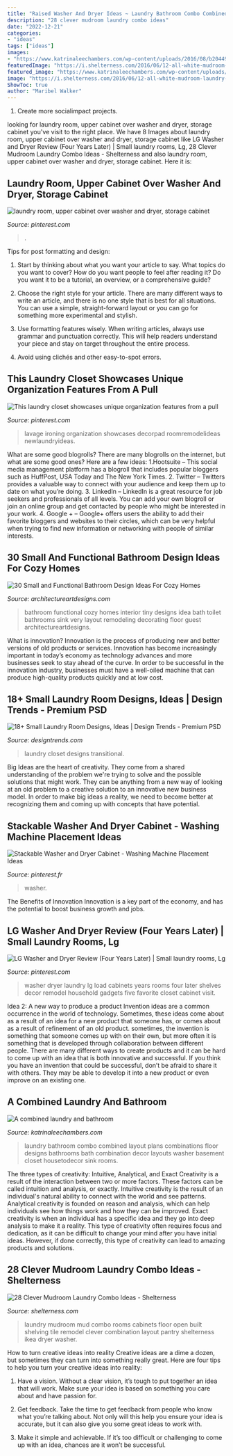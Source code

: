```yaml
---
title: "Raised Washer And Dryer Ideas ~ Laundry Bathroom Combo Combined Layout Plans Combinations Floor Designs Bathrooms Bath Combination Decor Layouts Washer Basement Closet Housetodecor Sink Rooms"
description: "28 clever mudroom laundry combo ideas"
date: "2022-12-21"
categories:
- "ideas"
tags: ["ideas"]
images:
- "https://www.katrinaleechambers.com/wp-content/uploads/2016/08/b204496b84da5b053fa962df72e66e10.jpg"
featuredImage: "https://i.shelterness.com/2016/06/12-all-white-mudroom-laundry-with-open-shelving.jpg"
featured_image: "https://www.katrinaleechambers.com/wp-content/uploads/2016/08/b204496b84da5b053fa962df72e66e10.jpg"
image: "https://i.shelterness.com/2016/06/12-all-white-mudroom-laundry-with-open-shelving.jpg"
ShowToc: true
author: "Maribel Walker"
---
```



1. Create more socialimpact projects.

	

		
looking for laundry room, upper cabinet over washer and dryer, storage cabinet you've visit to the right place. We have 8 Images about laundry room, upper cabinet over washer and dryer, storage cabinet like LG Washer and Dryer Review (Four Years Later) | Small laundry rooms, Lg, 28 Clever Mudroom Laundry Combo Ideas - Shelterness and also laundry room, upper cabinet over washer and dryer, storage cabinet. Here it is:
		
    
## Laundry Room, Upper Cabinet Over Washer And Dryer, Storage Cabinet

<img loading=lazy src="https://i.pinimg.com/736x/ad/6e/58/ad6e5821abeb10521fbb342df57f33f7.jpg" onerror="this.onerror=null;this.src='https://tse1.mm.bing.net/th?id=OIP.MklDOOANrpWEj-1kjARH9gHaJ3&amp;pid=15.1';" alt="laundry room, upper cabinet over washer and dryer, storage cabinet">

_Source: pinterest.com_

>. 

	

Tips for post formatting and design:
1. Start by thinking about what you want your article to say. What topics do you want to cover? How do you want people to feel after reading it? Do you want it to be a tutorial, an overview, or a comprehensive guide?
2. Choose the right style for your article. There are many different ways to write an article, and there is no one style that is best for all situations. You can use a simple, straight-forward layout or you can go for something more experimental and stylish.

3. Use formatting features wisely. When writing articles, always use grammar and punctuation correctly. This will help readers understand your piece and stay on target throughout the entire process.

4. Avoid using clichés and other easy-to-spot errors.

    
## This Laundry Closet Showcases Unique Organization Features From A Pull

<img loading=lazy src="https://i.pinimg.com/736x/86/b8/74/86b874a54731048e8a7c328330726902.jpg" onerror="this.onerror=null;this.src='https://tse4.mm.bing.net/th?id=OIP.SqjqnMbVpQok2UA2pYjjaAHaLH&amp;pid=15.1';" alt="This laundry closet showcases unique organization features from a pull">

_Source: pinterest.com_

>lavage ironing organization showcases decorpad roomremodelideas newlaundryideas. 

	

What are some good blogrolls?
There are many blogrolls on the internet, but what are some good ones? Here are a few ideas: 1.Hootsuite – This social media management platform has a blogroll that includes popular bloggers such as HuffPost, USA Today and The New York Times. 
2. Twitter – Twitters provides a valuable way to connect with your audience and keep them up to date on what you’re doing. 
3. LinkedIn – LinkedIn is a great resource for job seekers and professionals of all levels. You can add your own blogroll or join an online group and get contacted by people who might be interested in your work. 
4. Google + – Google+ offers users the ability to add their favorite bloggers and websites to their circles, which can be very helpful when trying to find new information or networking with people of similar interests.

    
## 30 Small And Functional Bathroom Design Ideas For Cozy Homes

<img loading=lazy src="http://www.architectureartdesigns.com/wp-content/uploads/2013/02/bathroom-ideas-architectureartdesigns-20.jpg" onerror="this.onerror=null;this.src='https://tse1.mm.bing.net/th?id=OIP.CLn7WJuMpKKXm6Mk5nhMowHaLH&amp;pid=15.1';" alt="30 Small and Functional Bathroom Design Ideas For Cozy Homes">

_Source: architectureartdesigns.com_

>bathroom functional cozy homes interior tiny designs idea bath toilet bathrooms sink very layout remodeling decorating floor guest architectureartdesigns. 

	

What is innovation?
Innovation is the process of producing new and better versions of old products or services. Innovation has become increasingly important in today’s economy as technology advances and more businesses seek to stay ahead of the curve. In order to be successful in the innovation industry, businesses must have a well-oiled machine that can produce high-quality products quickly and at low cost.

    
## 18+ Small Laundry Room Designs, Ideas | Design Trends - Premium PSD

<img loading=lazy src="https://images.designtrends.com/wp-content/uploads/2016/10/04201353/Transitional-Laundry-Closet-Design-.jpeg" onerror="this.onerror=null;this.src='https://tse2.mm.bing.net/th?id=OIP.URYlhH4CUJbH_WGV4W22_QHaLH&amp;pid=15.1';" alt="18+ Small Laundry Room Designs, Ideas | Design Trends - Premium PSD">

_Source: designtrends.com_

>laundry closet designs transitional. 

	

Big Ideas are the heart of creativity. They come from a shared understanding of the problem we're trying to solve and the possible solutions that might work. They can be anything from a new way of looking at an old problem to a creative solution to an innovative new business model. In order to make big ideas a reality, we need to become better at recognizing them and coming up with concepts that have potential.

    
## Stackable Washer And Dryer Cabinet - Washing Machine Placement Ideas

<img loading=lazy src="https://i.pinimg.com/736x/df/d7/f7/dfd7f791dc4a67eb614252ad0c87e1c1.jpg" onerror="this.onerror=null;this.src='https://tse2.mm.bing.net/th?id=OIP.ZJaU5uakwY5XtEiwk7SrXQAAAA&amp;pid=15.1';" alt="Stackable Washer and Dryer Cabinet - Washing Machine Placement Ideas">

_Source: pinterest.fr_

>washer. 

	

The Benefits of Innovation
Innovation is a key part of the economy, and has the potential to boost business growth and jobs.

    
## LG Washer And Dryer Review (Four Years Later) | Small Laundry Rooms, Lg

<img loading=lazy src="https://i.pinimg.com/736x/9f/e4/ff/9fe4ff10f3fb0776f77d88c0d098a74e--top-load-washer-laundry-room-laundry-closet.jpg" onerror="this.onerror=null;this.src='https://tse1.mm.bing.net/th?id=OIP.LEJblbN1GsLVp7X8eElOCQHaLH&amp;pid=15.1';" alt="LG Washer and Dryer Review (Four Years Later) | Small laundry rooms, Lg">

_Source: pinterest.com_

>washer dryer laundry lg load cabinets years rooms four later shelves decor remodel household gadgets five favorite closet cabinet visit. 

	

Idea 2: A new way to produce a product
Invention ideas are a common occurrence in the world of technology. Sometimes, these ideas come about as a result of an idea for a new product that someone has, or comes about as a result of refinement of an old product. sometimes, the invention is something that someone comes up with on their own, but more often it is something that is developed through collaboration between different people. There are many different ways to create products and it can be hard to come up with an idea that is both innovative and successful. If you think you have an invention that could be successful, don’t be afraid to share it with others. They may be able to develop it into a new product or even improve on an existing one.

    
## A Combined Laundry And Bathroom

<img loading=lazy src="https://www.katrinaleechambers.com/wp-content/uploads/2016/08/b204496b84da5b053fa962df72e66e10.jpg" onerror="this.onerror=null;this.src='https://tse2.mm.bing.net/th?id=OIP.A6WRofiKo9-04N6WwR1BjwHaLH&amp;pid=15.1';" alt="A combined laundry and bathroom">

_Source: katrinaleechambers.com_

>laundry bathroom combo combined layout plans combinations floor designs bathrooms bath combination decor layouts washer basement closet housetodecor sink rooms. 

	

The three types of creativity: Intuitive, Analytical, and Exact
Creativity is a result of the interaction between two or more factors. These factors can be called intuition and analysis, or exactly. Intuitive creativity is the result of an individual's natural ability to connect with the world and see patterns. Analytical creativity is founded on reason and analysis, which can help individuals see how things work and how they can be improved. 
Exact creativity is when an individual has a specific idea and they go into deep analysis to make it a reality. This type of creativity often requires focus and dedication, as it can be difficult to change your mind after you have initial ideas. However, if done correctly, this type of creativity can lead to amazing products and solutions.

    
## 28 Clever Mudroom Laundry Combo Ideas - Shelterness

<img loading=lazy src="https://i.shelterness.com/2016/06/12-all-white-mudroom-laundry-with-open-shelving.jpg" onerror="this.onerror=null;this.src='https://tse3.mm.bing.net/th?id=OIP.0tHVRybiwOJubd-axL4-YgHaLH&amp;pid=15.1';" alt="28 Clever Mudroom Laundry Combo Ideas - Shelterness">

_Source: shelterness.com_

>laundry mudroom mud combo rooms cabinets floor open built shelving tile remodel clever combination layout pantry shelterness ikea dryer washer. 

	

How to turn creative ideas into reality
Creative ideas are a dime a dozen, but sometimes they can turn into something really great. Here are four tips to help you turn your creative ideas into reality:
1. Have a vision. Without a clear vision, it’s tough to put together an idea that will work. Make sure your idea is based on something you care about and have passion for.

2. Get feedback. Take the time to get feedback from people who know what you’re talking about. Not only will this help you ensure your idea is accurate, but it can also give you some great ideas to work with.

3. Make it simple and achievable. If it’s too difficult or challenging to come up with an idea, chances are it won’t be successful.

